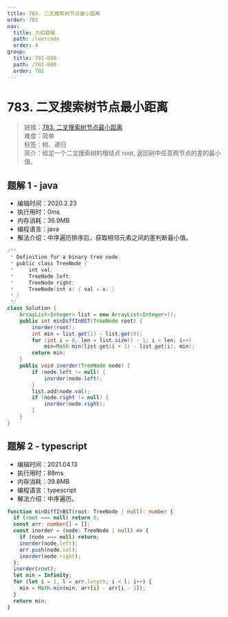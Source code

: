 ```yaml
---
title: 783. 二叉搜索树节点最小距离
order: 783
nav:
  title: 力扣题解
  path: /leetcode
  order: 4
group:
  title: 701-800
  path: /701-800
  order: 701
---
```


# 783. 二叉搜索树节点最小距离

> 链接：[783. 二叉搜索树节点最小距离](https://leetcode-cn.com/problems/minimum-distance-between-bst-nodes/)  
> 难度：简单  
> 标签：树、递归  
> 简介：给定一个二叉搜索树的根结点 root, 返回树中任意两节点的差的最小值。

## 题解 1 - java

- 编辑时间：2020.2.23
- 执行用时：0ms
- 内存消耗：36.9MB
- 编程语言：java
- 解法介绍：中序遍历排序后，获取相邻元素之间的差判断最小值。

```java
/**
 * Definition for a binary tree node.
 * public class TreeNode {
 *     int val;
 *     TreeNode left;
 *     TreeNode right;
 *     TreeNode(int x) { val = x; }
 * }
 */
class Solution {
	ArrayList<Integer> list = new ArrayList<Integer>();
	public int minDiffInBST(TreeNode root) {
		inorder(root);
		int min = list.get(1) - list.get(0);
		for (int i = 0, len = list.size() - 1; i < len; i++)
			min=Math.min(list.get(i + 1) - list.get(i), min);
		return min;
	}
	public void inorder(TreeNode node) {
		if (node.left != null) {
			inorder(node.left);
		}
		list.add(node.val);
		if (node.right != null) {
			inorder(node.right);
		}
	}
}
```

## 题解 2 - typescript

- 编辑时间：2021.04.13
- 执行用时：88ms
- 内存消耗：39.8MB
- 编程语言：typescript
- 解法介绍：中序遍历。

```typescript
function minDiffInBST(root: TreeNode | null): number {
  if (root === null) return 0;
  const arr: number[] = [];
  const inorder = (node: TreeNode | null) => {
    if (node === null) return;
    inorder(node.left);
    arr.push(node.val);
    inorder(node.right);
  };
  inorder(root);
  let min = Infinity;
  for (let i = 1, l = arr.length; i < l; i++) {
    min = Math.min(min, arr[i] - arr[i - 1]);
  }
  return min;
}
```
